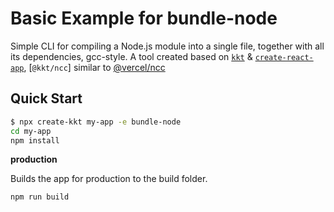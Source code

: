 Basic Example for bundle-node
===

Simple CLI for compiling a Node.js module into a single file, together with all its dependencies, gcc-style. A tool created based on [`kkt`](https://github.com/kktjs/kkt) & [`create-react-app`](https://github.com/facebook/create-react-app), [`@kkt/ncc`] similar to [@vercel/ncc](https://www.npmjs.com/package/@vercel/ncc)

## Quick Start

```bash
$ npx create-kkt my-app -e bundle-node
cd my-app
npm install
```

**production**

Builds the app for production to the build folder.

```bash
npm run build
```
